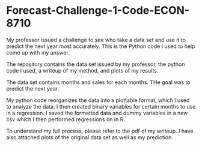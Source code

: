 # Forecast-Challenge-1-Code-ECON-8710
My professor issued a challenge to see who take a data set and use it to predict the next year most accurately. This is the Python code I used to help come up with my answer.

The repository contains the data set issued by my professor, the python code I used, a writeup of my method, and plots of my results.

The data set contains months and sales for each months. THe goal was to predict the next year.

My python code reorganizes the data into a plottable format, which I used to analyze the data. I then created binary variables for certain months to use in a regression. I saved the formatted data and dummy variables in a new csv which I then performed regressions on in R.

To understand my full process, please refer to the pdf of my writeup. I have also attached plots of the original data set as well as my prediction.
